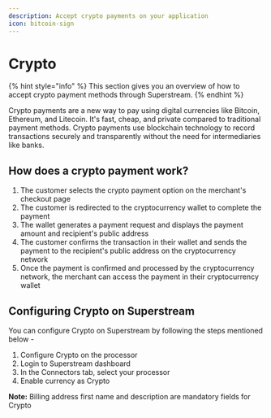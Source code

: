 ```yaml
---
description: Accept crypto payments on your application
icon: bitcoin-sign
---
```


# Crypto

{% hint style="info" %}
This section gives you an overview of how to accept crypto payment methods through Superstream.
{% endhint %}

Crypto payments are a new way to pay using digital currencies like Bitcoin, Ethereum, and Litecoin. It's fast, cheap, and private compared to traditional payment methods. Crypto payments use blockchain technology to record transactions securely and transparently without the need for intermediaries like banks.

## **How does a crypto payment work?**

1. The customer selects the crypto payment option on the merchant's checkout page
2. The customer is redirected to the cryptocurrency wallet to complete the payment
3. The wallet generates a payment request and displays the payment amount and recipient's public address
4. The customer confirms the transaction in their wallet and sends the payment to the recipient's public address on the cryptocurrency network
5. Once the payment is confirmed and processed by the cryptocurrency network, the merchant can access the payment in their cryptocurrency wallet

## **Configuring Crypto on Superstream**

You can configure Crypto on Superstream by following the steps mentioned below -

1. Configure Crypto on the processor
2. Login to Superstream dashboard
3. In the Connectors tab, select your processor
4. Enable currency as Crypto

**Note:** Billing address first name and description are mandatory fields for Crypto
